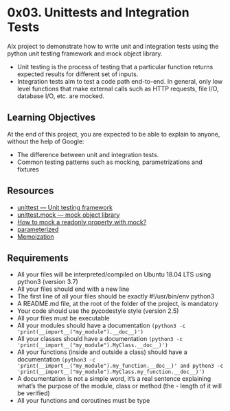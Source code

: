 # 0x03. Unittests and Integration Tests
Alx project to demonstrate how to write unit and integration tests using the python unit testing framework and mock object library.
- Unit testing is the process of testing that a particular function returns expected results for different set of inputs.
- Integration tests aim to test a code path end-to-end. In general, only low level functions that make external calls such as HTTP requests, file I/O, database I/O, etc. are mocked.
## Learning Objectives
At the end of this project, you are expected to be able to explain to anyone, without the help of Google:

- The difference between unit and integration tests.
- Common testing patterns such as mocking, parametrizations and fixtures
## Resources
- [unittest — Unit testing framework](https://docs.python.org/3/library/unittest.html)
- [unittest.mock — mock object library](https://docs.python.org/3/library/unittest.mock.html)
- [How to mock a readonly property with mock?](https://stackoverflow.com/questions/11836436/how-to-mock-a-readonly-property-with-mock)
- [parameterized](https://stackoverflow.com/questions/11836436/how-to-mock-a-readonly-property-with-mock)
- [Memoization](https://en.wikipedia.org/wiki/Memoization)
## Requirements
- All your files will be interpreted/compiled on Ubuntu 18.04 LTS using python3 (version 3.7)
- All your files should end with a new line
- The first line of all your files should be exactly #!/usr/bin/env python3
- A README.md file, at the root of the folder of the project, is mandatory
- Your code should use the pycodestyle style (version 2.5)
- All your files must be executable
- All your modules should have a documentation `(python3 -c 'print(__import__("my_module").__doc__)')`
- All your classes should have a documentation `(python3 -c 'print(__import__("my_module").MyClass.__doc__)')`
- All your functions (inside and outside a class) should have a documentation `(python3 -c 'print(__import__("my_module").my_function.__doc__)' and python3 -c 'print(__import__("my_module").MyClass.my_function.__doc__)')`
- A documentation is not a simple word, it’s a real sentence explaining what’s the purpose of the module, class or method (the - length of it will be verified)
- All your functions and coroutines must be type
